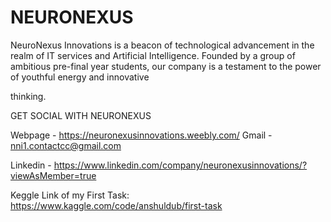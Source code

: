 # NEURONEXUS
NeuroNexus Innovations is a beacon of technological advancement in the realm of IT
services and Artificial Intelligence. Founded by a group of ambitious pre-final year
students, our company is a testament to the power of youthful energy and innovative

thinking.

GET SOCIAL WITH NEURONEXUS

Webpage - https://neuronexusinnovations.weebly.com/
Gmail - nni1.contactcc@gmail.com

Linkedin - https://www.linkedin.com/company/neuronexusinnovations/?viewAsMember=true

Keggle Link of my First Task: https://www.kaggle.com/code/anshuldub/first-task

